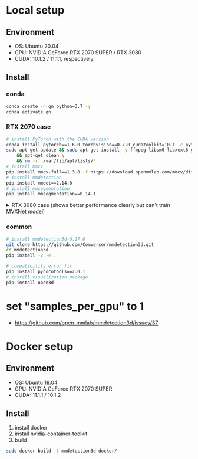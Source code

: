 # Local setup

## Environment

-   OS: Ubuntu 20.04
-   GPU: NVIDIA GeForce RTX 2070 SUPER / RTX 3080
-   CUDA: 10.1.2 / 11.1.1, respectively

## Install
### conda
```bash
conda create -n gn python=3.7 -y
conda activate gn
```
### RTX 2070 case
```bash
# install PyTorch with the CUDA version
conda install pytorch==1.6.0 torchvision==0.7.0 cudatoolkit=10.1 -c pytorch
sudo apt-get update && sudo apt-get install -y ffmpeg libsm6 libxext6 git ninja-build libglib2.0-0 libsm6 libxrender-dev libxext6 \
    && apt-get clean \
    && rm -rf /var/lib/apt/lists/*
# install mmcv
pip install mmcv-full==1.3.8 -f https://download.openmmlab.com/mmcv/dist/cu101/torch1.6.0/index.html
# install mmdetection
pip install mmdet==2.14.0
# install mmsegmentation
pip install mmsegmentation==0.14.1
```

<details>
    <summary> RTX 3080 case (shows better performance clearly but can't train MVXNet model) </summary>
    conda install pytorch==1.8.0 torchvision==0.9.0 cudatoolkit=11.1 -c pytorch -c nvidia<br/>
    pip install mmcv-full==1.4.0<br/>
    pip install mmdet==2.19.0<br/>
    pip install mmsegmentation==0.19.0
</details>

### common
```bash
# install mmdetection3d-0.17.0
git clone https://github.com/Comverser/mmdetection3d.git
cd mmdetection3d
pip install -v -e .

# compatibility error fix
pip install pycocotools==2.0.1
# install visualization package
pip install open3d
```

# set "samples_per_gpu" to 1

-   https://github.com/open-mmlab/mmdetection3d/issues/37

# Docker setup

## Environment
-   OS: Ubuntu 18.04
-   GPU: NVIDIA GeForce RTX 2070 SUPER
-   CUDA: 11.1.1 / 10.1.2

## Install
1. install docker
2. install nvidia-container-toolkit
3. build
```bash
sudo docker build -t mmdetection3d docker/
```

